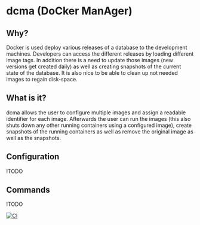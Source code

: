 # dcma (DoCker ManAger)

## Why?

Docker is used deploy various releases of a database to the development machines. Developers can access the different releases by loading different image tags.
In addition there is a need to update those images (new versions get created daily) as well as creating snapshots of the current state of the database.
It is also nice to be able to clean up not needed images to regain disk-space.

## What is it?

dcma allows the user to configure multiple images and assign a readable identifier for each image.
Afterwards the user can run the images (this also shuts down any other running containers using a configured image), create snapshots of the running containers as well as remove the original image as well as the snapshots.

## Configuration

!TODO

## Commands

!TODO

[![CI](https://github.com/kevinboss/dcma/actions/workflows/ci.yaml/badge.svg?event=push)](https://github.com/kevinboss/dcma/actions/workflows/ci.yaml)
